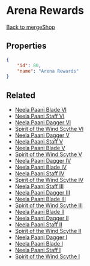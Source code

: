 # Arena Rewards

<no description available>

[Back to mergeShop](../merge-shops.md)

## Properties

```json
{
    "id": 80,
    "name": "Arena Rewards"
}
```

## Related

- [Neela Paani Blade VI](../items/4702-neela-paani-blade-vi.md)
- [Neela Paani Staff VI](../items/4708-neela-paani-staff-vi.md)
- [Neela Paani Dagger VI](../items/4714-neela-paani-dagger-vi.md)
- [Spirit of the Wind Scythe VI](../items/4720-spirit-of-the-wind-scythe-vi.md)
- [Neela Paani Dagger V](../items/4713-neela-paani-dagger-v.md)
- [Neela Paani Staff V](../items/4707-neela-paani-staff-v.md)
- [Neela Paani Blade V](../items/4701-neela-paani-blade-v.md)
- [Spirit of the Wind Scythe V](../items/4719-spirit-of-the-wind-scythe-v.md)
- [Neela Paani Dagger IV](../items/4712-neela-paani-dagger-iv.md)
- [Neela Paani Blade IV](../items/4700-neela-paani-blade-iv.md)
- [Neela Paani Staff IV](../items/4706-neela-paani-staff-iv.md)
- [Spirit of the Wind Scythe IV](../items/4717-spirit-of-the-wind-scythe-iv.md)
- [Neela Paani Staff III](../items/4705-neela-paani-staff-iii.md)
- [Neela Paani Dagger III](../items/4711-neela-paani-dagger-iii.md)
- [Neela Paani Blade III](../items/4699-neela-paani-blade-iii.md)
- [Spirit of the Wind Scythe III](../items/4718-spirit-of-the-wind-scythe-iii.md)
- [Neela Paani Blade II](../items/4698-neela-paani-blade-ii.md)
- [Neela Paani Dagger II](../items/4710-neela-paani-dagger-ii.md)
- [Neela Paani Staff II](../items/4704-neela-paani-staff-ii.md)
- [Spirit of the Wind Scythe II](../items/4716-spirit-of-the-wind-scythe-ii.md)
- [Neela Paani Dagger I](../items/4709-neela-paani-dagger-i.md)
- [Neela Paani Blade I](../items/4697-neela-paani-blade-i.md)
- [Neela Paani Staff I](../items/4703-neela-paani-staff-i.md)
- [Spirit of the Wind Scythe I](../items/4715-spirit-of-the-wind-scythe-i.md)

